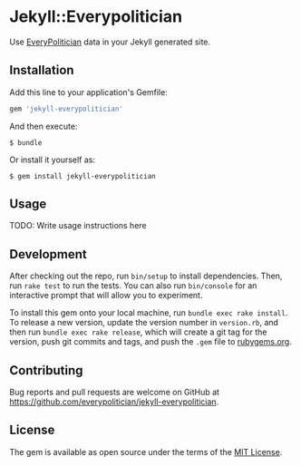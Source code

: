 # Jekyll::Everypolitician

Use [EveryPolitician](http://everypolitician.org) data in your Jekyll generated site.

## Installation

Add this line to your application's Gemfile:

```ruby
gem 'jekyll-everypolitician'
```

And then execute:

    $ bundle

Or install it yourself as:

    $ gem install jekyll-everypolitician

## Usage

TODO: Write usage instructions here

## Development

After checking out the repo, run `bin/setup` to install dependencies. Then, run `rake test` to run the tests. You can also run `bin/console` for an interactive prompt that will allow you to experiment.

To install this gem onto your local machine, run `bundle exec rake install`. To release a new version, update the version number in `version.rb`, and then run `bundle exec rake release`, which will create a git tag for the version, push git commits and tags, and push the `.gem` file to [rubygems.org](https://rubygems.org).

## Contributing

Bug reports and pull requests are welcome on GitHub at https://github.com/everypolitician/jekyll-everypolitician.


## License

The gem is available as open source under the terms of the [MIT License](http://opensource.org/licenses/MIT).
